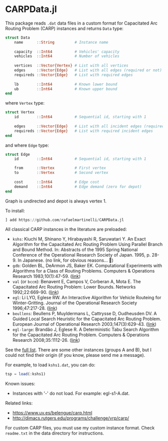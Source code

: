 # CARPData.jl

This package reads `.dat` data files in a custom format for Capacitated Arc Routing Problem (CARP) instances and returns `Data` type:

```julia
struct Data
    name      ::String         # Instance name
    
    capacity  ::Int64          # Vehicles' capacity
    vehicles  ::Int64          # Number of vehicles
    
    vertices  ::Vector{Vertex} # List with all vertices
    edges     ::Vector{Edge}   # List with all edges (required or not)
    requireds ::Vector{Edge}   # List with required edges
    
    lb        ::Int64          # Known lower bound
    ub        ::Int64          # Known upper bound
end
```

where `Vertex` type:

```julia
struct Vertex
    id        ::Int64          # Sequential id, starting with 1
    
    edges     ::Vector{Edge}   # List with all incident edges (required or not)
    requireds ::Vector{Edge}   # List with required incident edges
end
```

and where `Edge` type:

```julia
struct Edge
    id        ::Int64          # Sequential id, starting with 1

    from      ::Vertex         # First vertex
    to        ::Vertex         # Second vertex
    
    cost      ::Int64          # Edge cost
    demand    ::Int64          # Edge demand (zero for depot)
end
```

Graph is undirected and depot is always vertex 1.

To install:
```julia
] add https://github.com/rafaelmartinelli/CARPData.jl
```

All classical CARP instances in the literature are preloaded:

- `kshs`: Kiuchi M, Shinano Y, Hirabayashi R, Saruwatari Y. An Exact Algorithm for the Capacitated Arc Routing Problem Using Parallel Branch and Bound Method. In: Abstracts of the 1995 Spring National Conference of the Operational Research Society of Japan. 1995, p. 28-9. In Japanese. (no link, for obvious reasons... 🙂)
- `gdb`: Golden BL, DeArmon JS, Baker EK. Computational Experiments with Algorithms for a Class of Routing Problems. Computers & Operations Research 1983;10(1):47-59. ([link](https://doi.org/10.1016/0305-0548(83)90026-6))
- `val` (or `bccm`): Benavent E, Campos V, Corberan A, Mota E. The Capacitated Arc Routing Problem: Lower Bounds. Networks 1992;22:669-90. ([link](https://doi.org/10.1002/net.3230220706))
- `egl`: Li LYO, Eglese RW. An Interactive Algorithm for Vehicle Routeing for Winter-Gritting. Journal of the Operational Research Society 1996;47:217-28. ([link](https://doi.org/10.2307/2584343))
- `beullens`: Beullens P, Muyldermans L, Cattrysse D, Oudheusden DV. A Guided Local Search Heuristic for the Capacitated Arc Routing Problem. European Journal of Operational Research 2003;147(3):629-43. ([link](https://doi.org/10.1016/S0377-2217(02)00334-X))
- `egl-large`: Brandão J, Eglese R. A Deterministic Tabu Search Algorithm for the Capacitated Arc Routing Problem. Computers & Operations Research 2008;35:1112-26. ([link](https://doi.org/10.1016/j.cor.2006.07.007))

See the [full list](https://github.com/rafaelmartinelli/CARPData.jl/tree/main/data).
There are some other instances (groups A and B), but I could not find their origin (if you know, please send me a message).

For example, to load `kshs1.dat`, you can do:
```julia
tsp = load(:kshs1)
```

Known issues:
- Instances with '-' do not load. For example: egl-s1-A.dat.

Related links:
- https://www.uv.es/belengue/carp.html
- http://dimacs.rutgers.edu/programs/challenge/vrp/carp/

For custom CARP files, you must use my custom instance format. Check `readme.txt` in the data directory for instructions.
